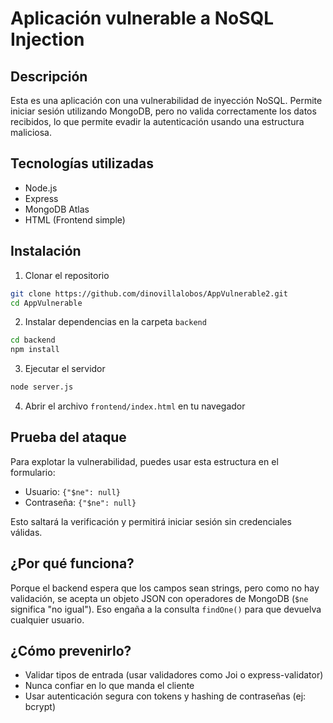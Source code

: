 # Aplicación vulnerable a NoSQL Injection

## Descripción
Esta es una aplicación con una vulnerabilidad de inyección NoSQL. Permite iniciar sesión utilizando MongoDB, pero no valida correctamente los datos recibidos, lo que permite evadir la autenticación usando una estructura maliciosa.

## Tecnologías utilizadas
- Node.js
- Express
- MongoDB Atlas
- HTML (Frontend simple)

## Instalación
1. Clonar el repositorio
```bash
git clone https://github.com/dinovillalobos/AppVulnerable2.git
cd AppVulnerable
```
2. Instalar dependencias en la carpeta `backend`
```bash
cd backend
npm install
```
3. Ejecutar el servidor
```bash
node server.js
```
4. Abrir el archivo `frontend/index.html` en tu navegador

## Prueba del ataque
Para explotar la vulnerabilidad, puedes usar esta estructura en el formulario:
- Usuario: `{"$ne": null}`
- Contraseña: `{"$ne": null}`

Esto saltará la verificación y permitirá iniciar sesión sin credenciales válidas.

## ¿Por qué funciona?
Porque el backend espera que los campos sean strings, pero como no hay validación, se acepta un objeto JSON con operadores de MongoDB (`$ne` significa "no igual"). Eso engaña a la consulta `findOne()` para que devuelva cualquier usuario.

## ¿Cómo prevenirlo?
- Validar tipos de entrada (usar validadores como Joi o express-validator)
- Nunca confiar en lo que manda el cliente
- Usar autenticación segura con tokens y hashing de contraseñas (ej: bcrypt)
